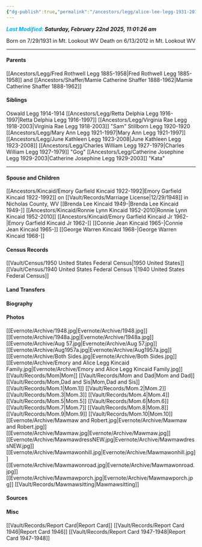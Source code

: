 ```yaml
---
{"dg-publish":true,"permalink":"/ancestors/legg/alice-lee-legg-1931-2012/","tags":["Alice-Legg"]}
---
```


***<font color="#00b0f0">Last Modified:</font> Saturday, February 22nd 2025, 11:01:26 am***

Born on  7/29/1931 in Mt. Lookout WV
Death on 6/13/2012 in Mt. Lookout WV

---
#### Parents
[[Ancestors/Legg/Fred Rothwell Legg 1885-1958\|Fred Rothwell Legg 1885-1958]] and [[Ancestors/Shaffer/Mamie Catherine Shaffer 1888-1962\|Mamie Catherine Shaffer 1888-1962]]
#### Siblings
Oswald Legg 1914-1914
[[Ancestors/Legg/Retta Delphia Legg 1916-1997\|Retta Delphia Legg 1916-1997]]
[[Ancestors/Legg/Virginia Rae Legg 1918-2003\|Virginia Rae Legg 1918-2003]] "Sam"
Stillborn Legg 1920-1920
[[Ancestors/Legg/Mary Ann Legg 1921-1997\|Mary Ann Legg 1921-1997]]
[[Ancestors/Legg/June Kathleen Legg 1923-2008\|June Kathleen Legg 1923-2008]]
[[Ancestors/Legg/Charles William Legg 1927-1979\|Charles William Legg 1927-1979]] "Gog"
[[Ancestors/Legg/Catherine Josephine Legg 1929-2003\|Catherine Josephine Legg 1929-2003]] "Kata"

---
#### Spouse and Children
[[Ancestors/Kincaid/Emory Garfield Kincaid 1922-1992\|Emory Garfield Kincaid 1922-1992]] on [[Vault/Records/Marriage License\|12/29/1948]] in Nicholas County, WV 
[[Brenda Lee Kincaid 1949-\|Brenda Lee Kincaid 1949-]]
[[Ancestors/Kincaid/Ronnie Lynn Kincaid 1952-2010\|Ronnie Lynn Kincaid 1952-2010]]
[[Ancestors/Kincaid/Emory Garfield Kincaid Jr 1962-\|Emory Garfield Kincaid Jr 1962-]]
[[Connie Jean Kincaid 1965-\|Connie Jean Kincaid 1965-]]
[[George Warren Kincaid 1968-\|George Warren Kincaid 1968-]]

#### Census Records
[[Vault/Census/1950 United States Federal Census\|1950 United States]]
[[Vault/Census/1940 United States Federal Census 1\|1940 United States Federal Census]]
#### Land Transfers

#### Biography

#### Photos
[[Evernote/Archive/1948.jpg\|Evernote/Archive/1948.jpg]]
[[Evernote/Archive/1948a.jpg\|Evernote/Archive/1948a.jpg]]
[[Evernote/Archive/Aug 57.jpg\|Evernote/Archive/Aug 57.jpg]]
[[Evernote/Archive/Aug1957a.jpg\|Evernote/Archive/Aug1957a.jpg]]
[[Evernote/Archive/Both Sides.jpg\|Evernote/Archive/Both Sides.jpg]]
[[Evernote/Archive/Emory and Alice Legg Kincaid Family.jpg\|Evernote/Archive/Emory and Alice Legg Kincaid Family.jpg]]
[[Vault/Records/Mom\|Mom]]
[[Vault/Records/Mom and Dad\|Mom and Dad]]
[[Vault/Records/Mom,Dad and Sis\|Mom,Dad and Sis]]
[[Vault/Records/Mom.1\|Mom.1]]
[[Vault/Records/Mom.2\|Mom.2]]
[[Vault/Records/Mom.3\|Mom.3]]
[[Vault/Records/Mom.4\|Mom.4]]
[[Vault/Records/Mom.5\|Mom.5]]
[[Vault/Records/Mom.6\|Mom.6]]
[[Vault/Records/Mom.7\|Mom.7]]
[[Vault/Records/Mom.8\|Mom.8]]
[[Vault/Records/Mom.9\|Mom.9]]
[[Vault/Records/Mom.10\|Mom.10]]
[[Evernote/Archive/Mawmaw and Robert.jpg\|Evernote/Archive/Mawmaw and Robert.jpg]]
[[Evernote/Archive/Mawmaw.jpg\|Evernote/Archive/Mawmaw.jpg]]
[[Evernote/Archive/MawmawdressNEW.jpg\|Evernote/Archive/MawmawdressNEW.jpg]]
[[Evernote/Archive/Mawmawonhill.jpg\|Evernote/Archive/Mawmawonhill.jpg]]
[[Evernote/Archive/Mawmawonroad.jpg\|Evernote/Archive/Mawmawonroad.jpg]]
[[Evernote/Archive/Mawmawporch.jpg\|Evernote/Archive/Mawmawporch.jpg]]
[[Vault/Records/Mawmawsitting\|Mawmawsitting]]
#### Sources

#### Misc
[[Vault/Records/Report Card\|Report Card]]
[[Vault/Records/Report Card 1946\|Report Card 1946]]
[[Vault/Records/Report Card 1947-1948\|Report Card 1947-1948]]